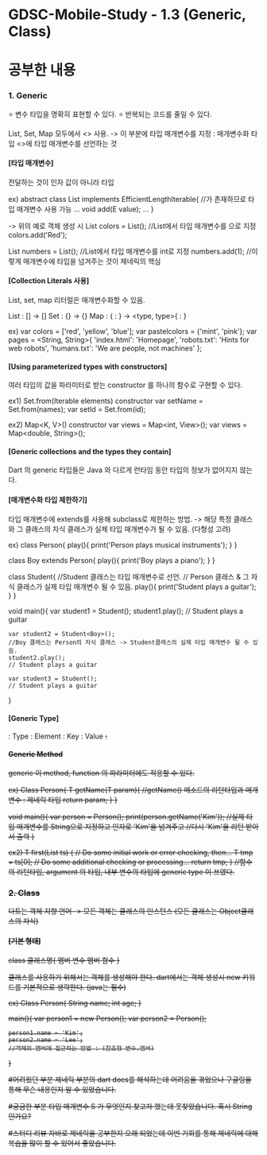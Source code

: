 # GDSC-Mobile-Study - 1.3 (Generic, Class)
# 공부한 내용

### 1. Generic

⭐ 변수 타입을 명확히 표현할 수 있다.
⭐ 반복되는 코드를 줄일 수 있다.

List, Set, Map 모두에서 <> 사용. -> 이 부분에 타입 매개변수를 지정
: 매개변수화 타입 
  <>에 타입 매개변수를 선언하는 것
  
#### [타입 매개변수]
전달하는 것이 인자 값이 아니라 타입

ex) abstract class List<E> implements EfficientLengthIterable<E>{
    //<E>가 존재하므로 타입 매개변수 사용 가능
    ...
    void add(E value);
    ...
}

-> 위의 예로 객체 생성 시
List<String> colors = List(); //List에서 타입 매개변수를 <String>으로 지정
colors.add('Red');

List<int> numbers = List(); //List에서 타입 매개변수를 int로 지정
numbers.add(1);
//이렇게 매개변수에 타입을 넘겨주는 것이 제네릭의 핵심

#### [Collection Literals 사용]
List, set, map 리터럴은 매개변수화할 수 있음.

List : [] -> <type>[]
Set : {} -> <type>{}
Map : { : } -> <type, type>{ : }

ex) var colors = <String>['red', 'yellow', 'blue']; 
    var pastelcolors = <String>{'mint', 'pink'};
    var pages = <String, String>{
      'index.html': 'Homepage',
      'robots.txt': 'Hints for web robots',
      'humans.txt': 'We are people, not machines'
    };

#### [Using parameterized types with constructors]

여러 타입의 값을 파라미터로 받는 constructor 를 하나의 함수로 구현할 수 있다. 

ex1) Set<E>.from(Iterable elements) constructor
var setName = Set<String>.from(names);
var setId = Set<int>.from(id);

ex2) Map<K, V>() constructor
var views = Map<int, View>(); 
var views = Map<double, String>();


#### [Generic collections and the types they contain]

Dart 의 generic 타입들은 Java 와 다르게 런타임 동안 타입의 정보가 없어지지 않는다.


#### [매개변수화 타입 제한하기]

타입 매개변수에 extends를 사용해 subclass로 제한하는 방법.
-> 해당 특정 클래스와 그 클래스의 자식 클래스가 실제 타입 매개변수가 될 수 있음. (다형성 고려)

ex) class Person{
    play(){
        print('Person plays musical instruments');
    }
}

class Boy extends Person{
    play(){
        print('Boy plays a piano');
    }
}

class Student<T extends Person>{
    //Student 클래스는 타입 매개변수로 <T extends Person> 선언.
    // Person 클래스 & 그 자식 클래스가 실제 타입 매개변수 될 수 있음.
    play(){
        print('Student plays a guitar');
    }
}

void main(){
    var student1 = Student<Person>();
    student1.play(); 
    // Student plays a guitar

    var student2 = Student<Boy>();
    //Boy 클래스는 Person의 자식 클래스 -> Student클래스의 실제 타입 매개변수 될 수 있음.
    student2.play();
    // Student plays a guitar

    var student3 = Student(); 
    // Student plays a guitar
} 

#### [Generic Type]
<T> : Type
<E> : Element
<K> : Key
<V> : Value
<S> : 

#### Generic Method

generic 이 method, function 의 파라미터에도 적용할 수 있다.

ex) Class Person{
    T getName<T>(T param){ 
        //getName() 메소드의 리턴타입과 매개변수 : 제네릭 타입
        return param;
    }
}

void main(){
    var person = Person();
    print(person.getName<String>('Kim'));
    //실제 타입 매개변수를 String으로 지정하고 인자로  'Kim'을 넘겨주고
    //다시 'Kim'을 리턴 받아서 출력
}

ex2) T first<T>(List<T> ts) {
  // Do some initial work or error checking, then...
  T tmp = ts[0];
  // Do some additional checking or processing...
  return tmp;
}
//함수의 리턴타입, argument 의 타입, 내부 변수의 타입에 generic type 이 쓰였다.



### 2. Class

다트는 객체 지향 언어 -> 모든 객체는 클래스의 인스턴스 (모든 클래스는 Object클래스의 자식)

#### [기본 형태]
class 클래스명{
    멤버 변수
    멤버 함수
}

클래스를 사용하기 위해서는 객체를 생성해야 한다.
dart에서는 객체 생성시 new 키워드를 기본적으로 생략한다. (java는 필수)

ex) Class Person{
    String name;
    int age;
}

main(){
    var person1 = new Person();
    var person2 = Person();

    person1.name = 'Kim';
    person2.name = 'Lee';
    //객체의 멤버에 접근하는 방법 : (참조형 변수.멤버)
}



#어려웠던 부분
제네릭 부분의 dart docs를 해석하는데 어려움을 겪었으나 구글링을 통해 무슨 내용인지 알 수 있었습니다.

#궁금한 부분
타입 매개변수 S 가 무엇인지 찾고자 했는데 못찾았습니다. 혹시 String 인가요?

#스터디 리뷰
자바로 제네릭을 공부한지 오래 되었는데 이번 기회를 통해 제네릭에 대해 복습을 많이 할 수 있어서 좋았습니다.